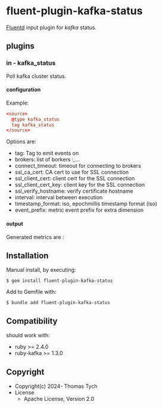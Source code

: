 # fluent-plugin-kafka-status

[Fluentd](https://fluentd.org/) input plugin for *kafka* status.


## plugins

### in - kafka_status

Poll kafka cluster status.

#### configuration

Example:

``` conf
<source>
  @type kafka_status
  tag kafka_status
</source>
```

Options are:
* tag: Tag to emit events on
* brokers: list of borkers <host>:<port>,...
* connect_timeout: timeout for connecting to brokers
* ssl_ca_cert: CA cert to use for SSL connection
* ssl_client_cert: client cert for the SSL connection
* ssl_client_cert_key: client key for the SSL connection
* ssl_verify_hostname: verify certificate hostname
* interval: interval between execution
* timestamp_format: iso, epochmillis timestamp format (iso)
* event_prefix: metric event prefix for extra dimension

#### output

Generated metrics are :



## Installation

Manual install, by executing:

    $ gem install fluent-plugin-kafka-status

Add to Gemfile with:

    $ bundle add fluent-plugin-kafka-status


## Compatibility

should work with:
- ruby >= 2.4.0
- ruby-kafka >= 1.3.0


## Copyright

* Copyright(c) 2024- Thomas Tych
* License
  * Apache License, Version 2.0
